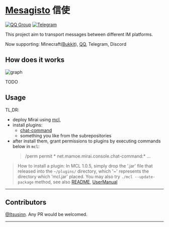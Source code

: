 # [Mesagisto](https://github.com/MeowCat-Studio/mesagisto) 信使
[![QQ Group](https://img.shields.io/badge/QQ%20Group-667352043-12B7F5?logo=tencent-qq)](https://jq.qq.com/?_wv=1027&k=6eDIHSYt)
[![Telegram](https://img.shields.io/badge/Telegram-Ｍesagisto-blue.svg?logo=telegram)](https://t.me/mesagisto)

This project aim to transport messages between different IM platforms.

Now supporting: Minecraft([Bukkit](https://github.com/MeowCat-Studio/bukkit-mesaga-fonto)), [QQ](https://github.com/MeowCat-Studio/mirai-mesaga-fonto), Telegram, Discord

## How does it works

![graph](https://raw.fastgit.org/Itsusinn/draw-io/master/message-forwarding/architecture.svg)

TODO

## Usage

TL,DR:
 - deploy Mirai using [mcl](https://github.com/iTXTech/mirai-console-loader),
 - install plugins:
   - [chat-command](https://github.com/project-mirai/chat-command/releases)
   - something you like from the subrepositories
 - after install them, grant permissions to plugins by executing commands below in `mcl`:
   > /perm permit * net.mamoe.mirai.console.chat-command:*
   > ...
 

>How to install a plugin:
> In MCL 1.0.5, simply drop the '.jar' file that released into the `~/plugins/` directory, which '~' represents the directory which 'mcl.jar' placed. 
> You may also try `./mcl --update-package` method, see also [README](https://hub.fastgit.org/iTXTech/mirai-console-loader/blob/master/scripts/README.md), [UserManual](https://github.com/mamoe/mirai/blob/dev/docs/UserManual.md)
___
## Contributors

[@Itsusinn](https://github.com/Itsusinn).
Any PR would be welcomed.
___

